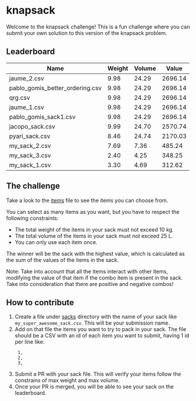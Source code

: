 # knapsack
Welcome to the knapsack challenge!
This is a fun challenge where you can submit your own solution to this version of the knapsack problem.
<!-- leaderboard:start -->
## Leaderboard
| Name       | Weight | Volume | Value |
|------------|--------|--------|-------|
| jaume_2.csv | 9.98 | 24.29 | 2696.14 |
| pablo_gomis_better_ordering.csv | 9.98 | 24.29 | 2696.14 |
| qrg.csv | 9.98 | 24.29 | 2696.14 |
| jaume_1.csv | 9.98 | 24.29 | 2696.14 |
| pablo_gomis_sack1.csv | 9.98 | 24.29 | 2696.14 |
| jacopo_sack.csv | 9.99 | 24.70 | 2570.74 |
| pyari_sack.csv | 8.46 | 24.74 | 2170.03 |
| my_sack_2.csv | 7.69 | 7.36 | 485.24 |
| my_sack_3.csv | 2.40 | 4.25 | 348.25 |
| my_sack_1.csv | 3.30 | 4.69 | 312.62 |
<!-- leaderboard:end -->
## The challenge
Take a look to the [items](data/knapsack_items.csv) file to see the items you can choose from.

You can select as many items as you want, but you have to respect the following constraints:
- The total weight of the items in your sack must not exceed 10 kg.
- The total volume of the items in your sack must not exceed 25 L.
- You can only use each item once.

The winner will be the sack with the highest value, which is calculated as the sum of the values of the items in the sack.

Note: Take into account that all the items interact with other items, modifying the value of that item if the combo item is present in the sack. 
Take into consideration that there are positive and negative combos!
## How to contribute
1. Create a file under [sacks](sacks/) directory with the name of your sack like `my_super_awesome_sack.csv`. This will be your submission name.
2. Add on that file the items you want to try to pack in your sack. The file should be a CSV with an id of each item you want to submit, having 1 id per line like:
   ```csv
    1,
    2,
    3,
    ```
3. Submit a PR with your sack file. This will verify your items follow the constrains of max weight and max volume.
4. Once your PR is merged, you will be able to see your sack on the leaderboard.